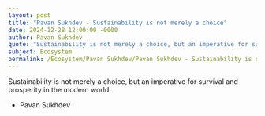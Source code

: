 ```yaml
---
layout: post
title: "Pavan Sukhdev - Sustainability is not merely a choice"
date: 2024-12-28 12:00:00 -0000
author: Pavan Sukhdev
quote: "Sustainability is not merely a choice, but an imperative for survival and prosperity in the modern world."
subject: Ecosystem
permalink: /Ecosystem/Pavan Sukhdev/Pavan Sukhdev - Sustainability is not merely a choice
---
```


Sustainability is not merely a choice, but an imperative for survival and prosperity in the modern world.

- Pavan Sukhdev
